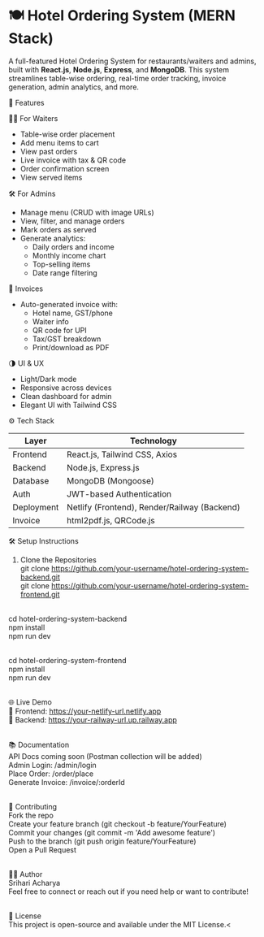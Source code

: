 # 🍽️ Hotel Ordering System (MERN Stack)

A full-featured Hotel Ordering System for restaurants/waiters and admins, built with **React.js**, **Node.js**, **Express**, and **MongoDB**. This system streamlines table-wise ordering, real-time order tracking, invoice generation, admin analytics, and more.

🚀 Features

🧑‍🍳 For Waiters
- Table-wise order placement
- Add menu items to cart
- View past orders
- Live invoice with tax & QR code
- Order confirmation screen
- View served items

🛠️ For Admins
- Manage menu (CRUD with image URLs)
- View, filter, and manage orders
- Mark orders as served
- Generate analytics:
  - Daily orders and income
  - Monthly income chart
  - Top-selling items
  - Date range filtering

🧾 Invoices
- Auto-generated invoice with:
  - Hotel name, GST/phone
  - Waiter info
  - QR code for UPI
  - Tax/GST breakdown
  - Print/download as PDF

🌗 UI & UX
- Light/Dark mode
- Responsive across devices
- Clean dashboard for admin
- Elegant UI with Tailwind CSS


⚙️ Tech Stack

| Layer       | Technology                          |
|-------------|--------------------------------------|
| Frontend    | React.js, Tailwind CSS, Axios        |
| Backend     | Node.js, Express.js                  |
| Database    | MongoDB (Mongoose)                   |
| Auth        | JWT-based Authentication             |
| Deployment  | Netlify (Frontend), Render/Railway (Backend) |
| Invoice     | html2pdf.js, QRCode.js               |<br><br>

🛠️ Setup Instructions

 1. Clone the Repositories<br>
git clone https://github.com/your-username/hotel-ordering-system-backend.git<br>
git clone https://github.com/your-username/hotel-ordering-system-frontend.git<br><br>

cd hotel-ordering-system-backend<br>
npm install<br>
npm run dev<br><br>

cd hotel-ordering-system-frontend<br>
npm install<br>
npm run dev<br><br>

🌐 Live Demo<br>
🔗 Frontend: https://your-netlify-url.netlify.app<br>
🔗 Backend: https://your-railway-url.up.railway.app<br><br>

📚 Documentation<br>
API Docs coming soon (Postman collection will be added)<br>
Admin Login: /admin/login<br>
Place Order: /order/place<br>
Generate Invoice: /invoice/:orderId<br><br>

👥 Contributing<br>
Fork the repo<br>
Create your feature branch (git checkout -b feature/YourFeature)<br>
Commit your changes (git commit -m 'Add awesome feature')<br>
Push to the branch (git push origin feature/YourFeature)<br>
Open a Pull Request<br><br>

👨‍💻 Author<br>
Srihari Acharya<br>
Feel free to connect or reach out if you need help or want to contribute!<br><br>

📃 License<br>
This project is open-source and available under the MIT License.<<br>
